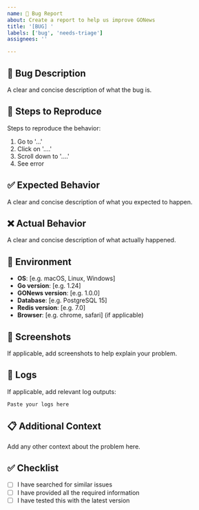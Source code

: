 ```yaml
---
name: 🐛 Bug Report
about: Create a report to help us improve GONews
title: '[BUG] '
labels: ['bug', 'needs-triage']
assignees: ''

---
```


## 🐛 Bug Description
A clear and concise description of what the bug is.

## 🔄 Steps to Reproduce
Steps to reproduce the behavior:
1. Go to '...'
2. Click on '....'
3. Scroll down to '....'
4. See error

## ✅ Expected Behavior
A clear and concise description of what you expected to happen.

## ❌ Actual Behavior
A clear and concise description of what actually happened.

## 📱 Environment
- **OS**: [e.g. macOS, Linux, Windows]
- **Go version**: [e.g. 1.24]
- **GONews version**: [e.g. 1.0.0]
- **Database**: [e.g. PostgreSQL 15]
- **Redis version**: [e.g. 7.0]
- **Browser**: [e.g. chrome, safari] (if applicable)

## 📸 Screenshots
If applicable, add screenshots to help explain your problem.

## 📝 Logs
If applicable, add relevant log outputs:

```
Paste your logs here
```

## 📋 Additional Context
Add any other context about the problem here.

## ✅ Checklist
- [ ] I have searched for similar issues
- [ ] I have provided all the required information
- [ ] I have tested this with the latest version

